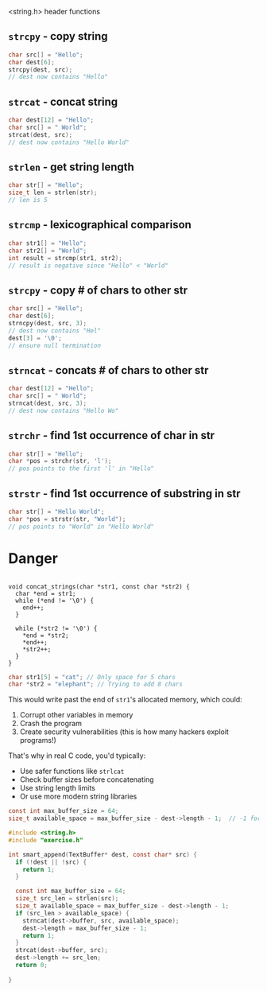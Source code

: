 
<string.h> header functions

## `strcpy` - copy string
```c
char src[] = "Hello";
char dest[6];
strcpy(dest, src);
// dest now contains "Hello"
```

## `strcat` - concat string
```c
char dest[12] = "Hello";
char src[] = " World";
strcat(dest, src);
// dest now contains "Hello World"
```

## `strlen` - get string length
```c
char str[] = "Hello";
size_t len = strlen(str);
// len is 5
```

## `strcmp` - lexicographical comparison 
```c
char str1[] = "Hello";
char str2[] = "World";
int result = strcmp(str1, str2);
// result is negative since "Hello" < "World"
```

## `strcpy` - copy # of chars to other str
```c
char src[] = "Hello";
char dest[6];
strncpy(dest, src, 3);
// dest now contains "Hel"
dest[3] = '\0';
// ensure null termination
```

## `strncat` - concats # of chars to other str
```c
char dest[12] = "Hello";
char src[] = " World";
strncat(dest, src, 3);
// dest now contains "Hello Wo"
```

## `strchr` - find 1st occurrence of char in str
```c
char str[] = "Hello";
char *pos = strchr(str, 'l');
// pos points to the first 'l' in "Hello"
```

## `strstr` - find 1st occurrence of substring in str
```c
char str[] = "Hello World";
char *pos = strstr(str, "World");
// pos points to "World" in "Hello World"
```
# Danger

```

void concat_strings(char *str1, const char *str2) {
  char *end = str1;
  while (*end != '\0') {
    end++;
  }

  while (*str2 != '\0') {
    *end = *str2;
    *end++;
    *str2++;
  }
}

```

```c
char str1[5] = "cat"; // Only space for 5 chars
char *str2 = "elephant"; // Trying to add 8 chars
```

This would write past the end of `str1`'s allocated memory, which could:

1. Corrupt other variables in memory
2. Crash the program
3. Create security vulnerabilities (this is how many hackers exploit programs!)

That's why in real C code, you'd typically:

- Use safer functions like `strlcat`
- Check buffer sizes before concatenating
- Use string length limits
- Or use more modern string libraries


```c
const int max_buffer_size = 64;
size_t available_space = max_buffer_size - dest->length - 1;  // -1 for null terminator
```



```c
#include <string.h>
#include "exercise.h"

int smart_append(TextBuffer* dest, const char* src) {
  if (!dest || !src) {
    return 1;
  }

  const int max_buffer_size = 64;
  size_t src_len = strlen(src);
  size_t available_space = max_buffer_size - dest->length - 1;
  if (src_len > available_space) {
    strncat(dest->buffer, src, available_space);
    dest->length = max_buffer_size - 1;
    return 1;
  }
  strcat(dest->buffer, src);
  dest->length += src_len;
  return 0;
  
}

```